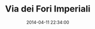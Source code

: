 --- 
layout: entry
title: Via dei Fori Imperiali
location: Rome, Italy
date_taken: April 2014
camera: Leica M9
lens: Leitz Summilux 35mm f/1.4
image: GRS-20140406-163814
date: 2014-04-11 22:34:00
category: notebook
excerpt:
tags: [30 to 45 years, band, brass, bw, men, military, music, musical, notes, trombone, trumpet]
---